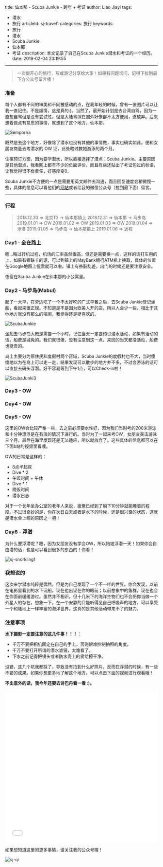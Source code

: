 title: 仙本那 - Scuba Junkie - 跨年 + 考证
author: Liao Jiayi
tags:
  - 潜水
  - 旅行
articleId: sj-travel1
categories: 旅行
keywords:
  - 旅行
  - 潜水
  - Scuba Junkie
  - 仙本那
  - 考证
description: 本文记录了自己在Scuba Junkie潜水和考证的一个经历。
date: 2019-02-04 23:19:55
---
> 一次很开心的旅行，写成游记分享给大家！如果有问题询问，记得下拉到最下方公众号留言噢！

### 准备

每个人都有不同的审美和不同被感动的点，在我年轻的时候，曾有一张图片可以让我一直记住。不是煽情，这是真的:)。当然了，最开始计划是去台湾自驾，因为一直想自驾但是没有尝试过，但是大陆驾照在国外好像都不太方便用，遂放弃。后来想着做点有意思的事情，就想到了这个地方，仙本那。  

![Semporna][1]

既然是去这个地方，好像除了潜水也没有其他的事情做，事实也确实如此。便和女朋友商量去考潜水的 OW 证，此处略过教她游泳的两个月。  

住宿预订方面，因为要学潜水，所以直接选择了潜点：Scuba Junkie。主要原因是其他潜点，我看网上都有不少的负面评价，而且有些还贴出了考证包过的标语，让我觉得很不负责任，好感度变0。  

Scuba Junkie不方便的一点是需要用英文邮件去沟通，而且回复速度会稍微慢一些，具体的信息可以看他们的[网站](http://www.scuba-junkie.com/)或者给我的微信公众号（拉到最下面）留言。

*** 

### 行程

> 2018.12.30 => 北京T2 -> 仙本那镇上
> 2018.12.31 => 仙本那 -> 马步岛
> 2019.01.01 => OW
> 2019.01.02 => OW
> 2019.01.03 => OW
> 2019.01.04 => 浮潜
> 2019.01.05 => 马步岛 -> 仙本那镇上
> 2019.01.06 => 返程

### Day1 - 全在路上

嗯...略过转机过程，机场的汇率虽然很高，但还是需要换一点，这样的话打车用的上。如果有银联卡的话，可以到镇上的MayBank银行ATM机上换取，具体的位置在Google地图上搜索就可以啦。镇上有些脏乱差，出门的时候还是要注意安全。

夜宿在Scuba Junkie在仙本那的小公寓里。

### Day2 - 马步岛(Mabul)

起了一大早，在旁边吃了一个不太好吃的广式早餐之后，去Scuba Junkie登记坐船，看起来很正规。不知道是不是因为欧美人开的店，所以人会少一些，相比于其他地方就没有那么的喧闹，我觉得还是挺喜欢的。

![ScubaJunkie][2]

坐船去马步岛大概是需要一个小时，记住当天一定要预订潜水活动，如果有活动的话，船费是减免的。我们就很傻，没有注意到这一点，来回的当天都没活动，船费也挺贵的。

岛上主要分为原住民和度假村两个区域，Scuba Junkie的度假村也不大，当时傻傻地以为在岛上可以走一走，结果发现可以散步的地方并不多，不过会游泳的话可以直接去码头浮潜。好不容易等到下午1点，可以Check-in啦！

![ScubaJunki3][3]

### Day3 - OW
### Day4 - OW
### Day5 - OW

这里的OW会比较严格一些，去之前必须要水性好，因为我们当时考的200米游泳和十分钟漂浮是在有浪的情况下进行的。当时为了一起来考OW，女朋友突击游泳三个月，最后在海里发现还是无法适应，所以就放弃了。这些具体的信息都可以在下面b站的视频里看噢。  

OW的日常是这样的：

* 8点半起床
* Dive * 2
* 午饭时间 + 午休
* Dive * 1
* 晚饭时间
* 潜水日志

对于一个长年坐办公室的老年人来说，疲惫已经到了躺下10分钟就能睡着的程度。不过很奇妙的是，你在次日白天或者是水下的时候，还是很兴奋的状态，这就是潜水会上瘾的原因之一吧！  

### Day6 - 浮潜

为什么要浮潜呢？嗯，因为女朋友没有学会OW，所以陪她浮潜一天！如果你会自由潜的话，也是可以看到很多的东西的！你看！

![sj-snorkling1][4]

### 我想说的

这次来学潜水纯粹是偶然，但是为自己发现了一个不一样的世界。你会发现，以前在电影里看到的水下沉船，现在也出现在你的眼前；以前想象中的鱼群，现在也会在你面前缓缓游过。虽然并不相识，但十几米下的海洋生物们也不会把你当做一个外星人的存在，想象一下，在一个安静的只能听得见自己呼吸声的地方，可以享受一个和陆地上一样丰富的海洋世界，这真的是其他活动带来不了的魅力。

### 注意事项

**水下摄影一定要注意的这几件事！！！**：

* 千万不要把相机固定在自己的手上，否则很难控制拍照的角度。
* 千万不要打开所谓的潜水滤镜，太难看了。
* 下水之前记得把镜头或者防水壳上的雾给擦干净。

没错，这几个坑我都踩了，导致没有拍到什么好照片，反而在浮潜的时候，有一些不错的成果。如果你想更多地了解这个地方，可以点击下面的视频进行观看哦！

**不出意外的话，我今年还要去诗巴丹看一看 :)。**
  
<iframe src="//player.bilibili.com/player.html?aid=41991739&cid=73721994&page=1" width="100%" height="500" scrolling="no" border="0" frameborder="no" framespacing="0" allowfullscreen="true" > </iframe>  
  
如果想知道这里的更多事情，请关注我的公众号喔！


![sj-qr][6]


  [1]: http://www.liaojiayi.com/assets/Semporna.png
  [2]: http://www.liaojiayi.com/assets/Scuba-Junkie.JPG
  [3]: http://www.liaojiayi.com/assets/SJ-ships.png
  [4]: http://www.liaojiayi.com/assets/SJ-Turtle.JPG
  [5]: https://www.bilibili.com/video/av41991739
  [6]: http://www.liaojiayi.com/assets/SJ-QR.jpg
